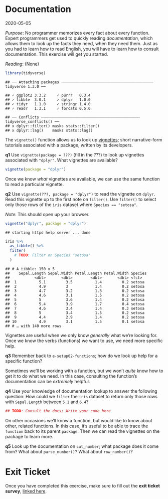Documentation
================
2020-05-05

*Purpose*: No programmer memorizes every fact about every function.
Expert programmers get used to quickly reading *documentation*, which
allows them to look up the facts they need, when they need them. Just as
you had to learn how to read English, you will have to learn how to
consult documentation. This exercise will get you started.

*Reading*: (None)

``` r
library(tidyverse)
```

    ## ── Attaching packages ───────────────────────────────────────── tidyverse 1.3.0 ──

    ## ✓ ggplot2 3.3.2     ✓ purrr   0.3.4
    ## ✓ tibble  3.0.1     ✓ dplyr   1.0.0
    ## ✓ tidyr   1.1.0     ✓ stringr 1.4.0
    ## ✓ readr   1.3.1     ✓ forcats 0.5.0

    ## ── Conflicts ──────────────────────────────────────────── tidyverse_conflicts() ──
    ## x dplyr::filter() masks stats::filter()
    ## x dplyr::lag()    masks stats::lag()

The `vignette()` function allows us to look up
[vignettes](https://stat.ethz.ch/R-manual/R-devel/library/utils/html/vignette.html);
short narrative-form tutorials associated with a package, written by its
developers.

**q1** Use `vignette(package = ???)` (fill in the ???) to look up
vignettes associated with `"dplyr"`. What vignettes are available?

``` r
vignette(package = "dplyr")
```

Once we know *what* vignettes are available, we can use the same
function to read a particular vignette.

**q2** Use `vignette(???, package = "dplyr")` to read the vignette on
`dplyr`. Read this vignette up to the first note on `filter()`. Use
`filter()` to select only those rows of the `iris` dataset where
`Species == "setosa"`.

*Note*: This should open up your browser.

``` r
vignette("dplyr", package = "dplyr")
```

    ## starting httpd help server ... done

``` r
iris %>%
  as_tibble() %>%
  filter(
    # TODO: Filter on Species "setosa"
  )
```

    ## # A tibble: 150 x 5
    ##    Sepal.Length Sepal.Width Petal.Length Petal.Width Species
    ##           <dbl>       <dbl>        <dbl>       <dbl> <fct>  
    ##  1          5.1         3.5          1.4         0.2 setosa 
    ##  2          4.9         3            1.4         0.2 setosa 
    ##  3          4.7         3.2          1.3         0.2 setosa 
    ##  4          4.6         3.1          1.5         0.2 setosa 
    ##  5          5           3.6          1.4         0.2 setosa 
    ##  6          5.4         3.9          1.7         0.4 setosa 
    ##  7          4.6         3.4          1.4         0.3 setosa 
    ##  8          5           3.4          1.5         0.2 setosa 
    ##  9          4.4         2.9          1.4         0.2 setosa 
    ## 10          4.9         3.1          1.5         0.1 setosa 
    ## # … with 140 more rows

Vignettes are useful when we only know *generally* what we’re looking
for. Once we know the verbs (functions) we want to use, we need more
specific help.

**q3** Remember back to `e-setup02-functions`; how do we look up help
for a specific function?

Sometimes we’ll be working with a function, but we won’t *quite* know
how to get it to do what we need. In this case, consulting the
function’s documentation can be *extremely* helpful.

**q4** Use your knowledge of documentation lookup to answer the
following question: How could we `filter` the `iris` dataset to return
only those rows with `Sepal.Length` between `5.1` and `6.4`?

``` r
## TODO: Consult the docs; Write your code here
```

On other occasions we’ll know a function, but would like to know about
other, related functions. In this case, it’s useful to be able to trace
the `function` back to its parent `package`. Then we can read the
vignettes on the package to learn more.

**q5** Look up the documentation on `cut_number`; what package does it
come from? What about `parse_number()`? What about `row_number()`?

<!-- include-exit-ticket -->

# Exit Ticket

<!-- -------------------------------------------------- -->

Once you have completed this exercise, make sure to fill out the **exit
ticket survey**, [linked
here](https://docs.google.com/forms/d/e/1FAIpQLSeuq2LFIwWcm05e8-JU84A3irdEL7JkXhMq5Xtoalib36LFHw/viewform?usp=pp_url&entry.693978880=e-setup03-docs-assignment.Rmd).
